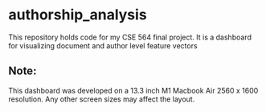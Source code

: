 # authorship_analysis
This repository holds code for my CSE 564 final project. It is a dashboard for visualizing document and author level feature vectors


## Note:

This dashboard was developed on a 13.3 inch M1 Macbook Air 2560 x 1600 resolution. Any other screen sizes may affect the layout.